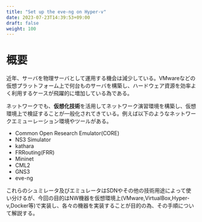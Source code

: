 ```yaml
---
title: "Set up the eve-ng on Hyper-v"
date: 2023-07-23T14:39:53+09:00
draft: false
weight: 100
---
```


# 概要

近年、サーバを物理サーバとして運用する機会は減少している。VMwareなどの仮想プラットフォーム上で何台ものサーバを構築し、ハードウェア資源を効率よく利用するケースが飛躍的に増加している為である。

ネットワークでも、**仮想化技術**を活用してネットワーク演習環境を構築し、仮想環境上で検証することが一般化されてきている。例えば以下のようなネットワークエミューレーション環境やツールがある。
- Common Open Research Emulator(CORE)
- NS3 Simulator
- kathara
- FRRouting(FRR)
- Mininet
- CML2
- GNS3
- eve-ng

これらのシュミレータ及びエミュレータはSDNやその他の技術用途によって使い分けるが、今回の目的はNW機器を仮想環境上(VMware,VirtualBox,Hyper-v,Docker等)で実装し、各々の機器を実装することが目的の為、その手順について解説する。
